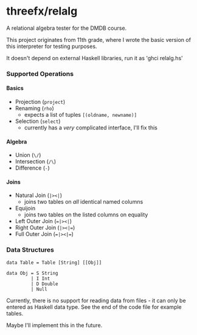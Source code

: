 # threefx/relalg

A relational algebra tester for the DMDB course.

This project originates from 11th grade, where I wrote the basic version of
this interpreter for testing purposes.

It doesn't depend on external Haskell libraries, run it as 'ghci relalg.hs'

### Supported Operations

#### Basics

- Projection (`project`)
- Renaming (`rho`)
  - expects a list of tuples `[(oldname, newname)]`
- Selection (`select`)
  - currently has a _very_ complicated interface, I'll fix this

#### Algebra

- Union (`\/`)
- Intersection (`/\`)
- Difference (`-`)

#### Joins

- Natural Join (`|><|`)
  - joins two tables on _all_ identical named columns
- Equijoin
  - joins two tables on the listed columns on equality
- Left Outer Join (`=|><|`)
- Right Outer Join (`|><|=`)
- Full Outer Join (`=|><|=`)


### Data Structures

    data Table = Table [String] [[Obj]]

    data Obj = S String
             | I Int
             | D Double
             | Null

Currently, there is no support for reading data from files - it can only be
entered as Haskell data type. See the end of the code file for example tables.

Maybe I'll implement this in the future.
